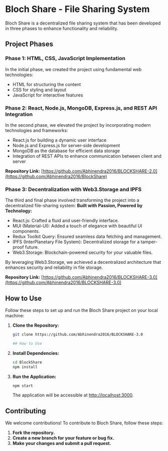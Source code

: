 # Bloch Share - File Sharing System

Bloch Share is a decentralized file sharing system that has been developed in three phases to enhance functionality and reliability.

## Project Phases

### Phase 1: HTML, CSS, JavaScript Implementation
In the initial phase, we created the project using fundamental web technologies:
- HTML for structuring the content
- CSS for styling and layout
- JavaScript for interactive features



### Phase 2: React, Node.js, MongoDB, Express.js, and REST API Integration
In the second phase, we elevated the project by incorporating modern technologies and frameworks:
- React.js for building a dynamic user interface
- Node.js and Express.js for server-side development
- MongoDB as the database for efficient data storage
- Integration of REST APIs to enhance communication between client and server

**Repository Link:** [https://github.com/Abhinendra2016/BLOCKSHARE-2.0](https://github.com/Abhinendra2016/BlockShare)


### Phase 3: Decentralization with Web3.Storage and IPFS
The third and final phase involved transforming the project into a decentralized file-sharing system:
**Built with Passion, Powered by Technology:**
- React.js: Crafted a fluid and user-friendly interface.
- MUI (Material-UI): Added a touch of elegance with beautiful UI components.
- Redux Toolkit Query: Ensured seamless data fetching and management.
- IPFS (InterPlanetary File System): Decentralized storage for a tamper-proof future.
- Web3.Storage: Blockchain-powered security for your valuable files.

By leveraging Web3.Storage, we achieved a decentralized architecture that enhances security and reliability in file storage.

**Repository Link:** [https://github.com/Abhinendra2016/BLOCKSHARE-3.0](https://github.com/Abhinendra2016/BLOCKSHARE-3.0)

## How to Use
Follow these steps to set up and run the Bloch Share project on your local machine:

1. **Clone the Repository:**
   ```bash
   git clone https://github.com/Abhinendra2016/BLOCKSHARE-3.0

   ## How to Use

2. **Install Dependencies:**
    ```bash
    cd BlockShare
    npm install
    ```

3. **Run the Application:**
    ```bash
    npm start
    ```

    The application will be accessible at [http://localhost:3000](http://localhost:3000).

## Contributing

We welcome contributions! To contribute to Bloch Share, follow these steps:

1. **Fork the repository.**
2. **Create a new branch for your feature or bug fix.**
3. **Make your changes and submit a pull request.**



